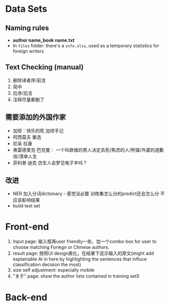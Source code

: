 # Data Sets
## Naming rules
+ **author name_book name.txt**
+ In `files` folder: there's a `info.xlsx`, used as a temporary statistics for foreign writers

## Text Checking (manual)
1. 删除译者序/前言
2. 简中
3. 后序/后言
4. 注释尽量都删了

## 需要添加的外国作家
+ 加缪：快乐的死 加缪手记
+ 阿西莫夫 重选
+ 尼采 拉康
+ 弗雷德里克·巴克曼： 一个叫欧维的男人决定去死/焦虑的人/熊镇/外婆的道歉信/清单人生
+ 菲利普·迪克 仿生人会梦见电子羊吗？

## 改进
+ NER 加入分词dictionary - 感觉没必要 训练集怎么分的predict还会怎么分 不应该影响结果
+ build test set

# Front-end
1. Input page: 输入框再user friendly一些，加一个combo box for user to choose matching Foriegn or Chinese authors.
2. result page: 按照UI design美化，在结果下显示输入的原文(might add explainable AI in here by highlighting the sentences that influce classification decision the most)
3. size self adjustment: especially mobile
4. "关于" page: show the author lists contained in training setS

# Back-end

